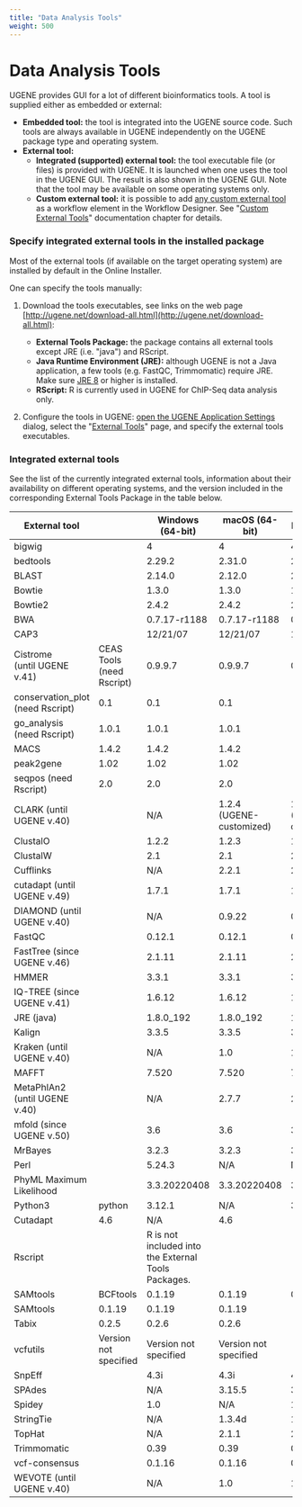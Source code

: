 ```yaml
---
title: "Data Analysis Tools"
weight: 500
---
```


# Data Analysis Tools

UGENE provides GUI for a lot of different bioinformatics tools. A tool is supplied either as embedded or external:

* **Embedded tool:** the tool is integrated into the UGENE source code. Such tools are always available in UGENE
  independently on the UGENE package type and operating system.
* **External tool:**
    * **Integrated (supported) external tool:** the tool executable file (or files) is provided with UGENE. It is
      launched when one uses the tool in the UGENE GUI. The result is also shown in the UGENE GUI. Note that the tool
      may be available on some operating systems only.
    * **Custom external tool:** it is possible to
      add [any custom external tool](https://local.ugene.unipro.ru/wiki/display/WDD33/Custom+Elements+with+External+Tools)
      as a workflow element in the Workflow Designer. See "[Custom External Tools](../basic-functions/ugene-application-settings/external-tools/custom-external-tools)"
      documentation chapter for details.

### Specify integrated external tools in the installed package

Most of the external tools (if available on the target operating system) are installed by default in the Online
Installer.

One can specify the tools manually:

1. Download the tools executables, see links on the web
   page [http://ugene.net/download-all.html](http://ugene.net/download-all.html):
   *   **External Tools Package:** the package contains all external tools except JRE (i.e. "java") and RScript.
   *   **Java Runtime Environment (JRE):** although UGENE is not a Java application, a few tools (e.g. FastQC,
   Trimmomatic) require JRE. Make
   sure [JRE 8](http://www.oracle.com/technetwork/java/javase/downloads/jre8-downloads-2133155.html) or higher is
   installed.
   *   **RScript:** R is currently used in UGENE for ChIP-Seq data analysis only.

2. Configure the tools in UGENE: [open the UGENE Application Settings](ugene-application-settings.md) dialog, select
   the "[External Tools](external-tools.md)" page, and specify the external tools executables.

### Integrated external tools

See the list of the currently integrated external tools, information about their availability on different operating
systems, and the version included in the corresponding External Tools Package in the table below.


| External tool                     |                           | Windows (64-bit)                                    | macOS (64-bit)           | Linux (64-bit)           |
|-----------------------------------|---------------------------|-----------------------------------------------------|--------------------------|--------------------------|
| bigwig                            |                           | 4                                                   | 4                        | 4                        |
| bedtools                          |                           | 2.29.2                                              | 2.31.0                   | 2.31.0                   |
| BLAST                             |                           | 2.14.0                                              | 2.12.0                   | 2.14.0                   |
| Bowtie                            |                           | 1.3.0                                               | 1.3.0                    | 1.3.0                    |
| Bowtie2                           |                           | 2.4.2                                               | 2.4.2                    | 2.4.2                    |
| BWA                               |                           | 0.7.17-r1188                                        | 0.7.17-r1188             | 0.7.17-r1188             |
| CAP3                              |                           | 12/21/07                                            | 12/21/07                 | 10/15/07                 |
| Cistrome  <br>(until UGENE v.41)  | CEAS Tools (need Rscript) | 0.9.9.7                                             | 0.9.9.7                  | 0.9.9.7                  |
| conservation\_plot (need Rscript) | 0.1                       | 0.1                                                 | 0.1                      |
| go\_analysis (need Rscript)       | 1.0.1                     | 1.0.1                                               | 1.0.1                    |
| MACS                              | 1.4.2                     | 1.4.2                                               | 1.4.2                    |
| peak2gene                         | 1.02                      | 1.02                                                | 1.02                     |
| seqpos (need Rscript)             | 2.0                       | 2.0                                                 | 2.0                      |
| CLARK (until UGENE v.40)          |                           | N/A                                                 | 1.2.4 (UGENE-customized) | 1.2.4 (UGENE-customized) |
| ClustalO                          |                           | 1.2.2                                               | 1.2.3                    | 1.2.4                    |
| ClustalW                          |                           | 2.1                                                 | 2.1                      | 2.1                      |
| Cufflinks                         |                           | N/A                                                 | 2.2.1                    | 2.2.1                    |
| cutadapt (until UGENE v.49)       |                           | 1.7.1                                               | 1.7.1                    | 1.7.1                    |
| DIAMOND (until UGENE v.40)        |                           | N/A                                                 | 0.9.22                   | 0.9.22                   |
| FastQC                            |                           | 0.12.1                                              | 0.12.1                   | 0.12.1                   |
| FastTree (since UGENE v.46)       |                           | 2.1.11                                              | 2.1.11                   | 2.1.11                   |
| HMMER                             |                           | 3.3.1                                               | 3.3.1                    | 3.3.1                    |
| IQ-TREE (since UGENE v.41)        |                           | 1.6.12                                              | 1.6.12                   | 1.6.12                   |
| JRE (java)                        |                           | 1.8.0\_192                                          | 1.8.0\_192               | 11.0.11                  |
| Kalign                            |                           | 3.3.5                                               | 3.3.5                    | 3.3.5                    |
| Kraken (until UGENE v.40)         |                           | N/A                                                 | 1.0                      | 1.0                      |
| MAFFT                             |                           | 7.520                                               | 7.520                    | 7.520                    |
| MetaPhlAn2 (until UGENE v.40)     |                           | N/A                                                 | 2.7.7                    | 2.0.0                    |
| mfold (since UGENE v.50)          |                           | 3.6                                                 | 3.6                      | 3.6                      |
| MrBayes                           |                           | 3.2.3                                               | 3.2.3                    | 3.2.3                    |
| Perl                              |                           | 5.24.3                                              | N/A                      | N/A                      |
| PhyML Maximum Likelihood          |                           | 3.3.20220408                                        | 3.3.20220408             | 3.3.20220408             |
| Python3                           | python                    | 3.12.1                                              | N/A                      | 3.12.1                   |
| Cutadapt                          | 4.6                       | N/A                                                 | 4.6                      |
| Rscript                           |                           | R is not included into the External Tools Packages. |                          |                          |
| SAMtools                          | BCFtools                  | 0.1.19                                              | 0.1.19                   | 0.1.19                   |
| SAMtools                          | 0.1.19                    | 0.1.19                                              | 0.1.19                   |
| Tabix                             | 0.2.5                     | 0.2.6                                               | 0.2.6                    |
| vcfutils                          | Version not specified     | Version not specified                               | Version not specified    |
| SnpEff                            |                           | 4.3i                                                | 4.3i                     | 4.3i                     |
| SPAdes                            |                           | N/A                                                 | 3.15.5                   | 3.15.5                   |
| Spidey                            |                           | 1.0                                                 | N/A                      | 1.0                      |
| StringTie                         |                           | N/A                                                 | 1.3.4d                   | 1.3.6                    |
| TopHat                            |                           | N/A                                                 | 2.1.1                    | 2.1.1                    |
| Trimmomatic                       |                           | 0.39                                                | 0.39                     | 0.39                     |
| vcf-consensus                     |                           | 0.1.16                                              | 0.1.16                   | 0.1.16                   |
| WEVOTE (until UGENE v.40)         |                           | N/A                                                 | 1.0                      | 1.0                      |
